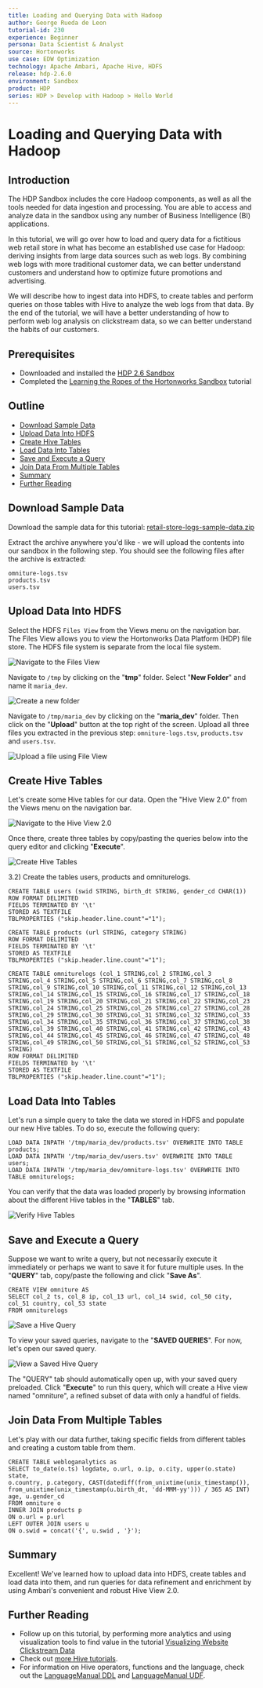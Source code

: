 ```yaml
---
title: Loading and Querying Data with Hadoop
author: George Rueda de Leon
tutorial-id: 230
experience: Beginner
persona: Data Scientist & Analyst
source: Hortonworks
use case: EDW Optimization
technology: Apache Ambari, Apache Hive, HDFS
release: hdp-2.6.0
environment: Sandbox
product: HDP
series: HDP > Develop with Hadoop > Hello World
---
```



# Loading and Querying Data with Hadoop

## Introduction

The HDP Sandbox includes the core Hadoop components, as well as all the tools needed for data ingestion and processing.  You are able to access and analyze data in the sandbox using any number of Business Intelligence (BI) applications.

In this tutorial, we will go over how to load and query data for a fictitious web retail store in what has become an established use case for Hadoop: deriving insights from large data sources such as web logs. By combining web logs with more traditional customer data, we can better understand customers and understand how to optimize future promotions and advertising.

We will describe how to ingest data into HDFS, to create tables and perform queries on those tables with Hive to analyze the web logs from that data. By the end of the tutorial, we will have a better understanding of how to perform web log analysis on clickstream data, so we can better understand the habits of our customers.


## Prerequisites

-   Downloaded and installed the [HDP 2.6 Sandbox](https://hortonworks.com/downloads/#sandbox)
-   Completed the [Learning the Ropes of the Hortonworks Sandbox](https://hortonworks.com/hadoop-tutorial/learning-the-ropes-of-the-hortonworks-sandbox/) tutorial


## Outline

-   [Download Sample Data](#download-sample-data)
-   [Upload Data Into HDFS](#upload-sample-data-into-hdfs)
-   [Create Hive Tables](#create-hive-tables)
-   [Load Data Into Tables](#load-data-into-tables)
-   [Save and Execute a Query](#save-and-execute-a-query)
-   [Join Data From Multiple Tables](#join-data-from-multiple-tables)
-   [Summary](#summary)
-   [Further Reading](#further-reading)


## Download Sample Data

Download the sample data for this tutorial: [retail-store-logs-sample-data.zip](assets/retail-store-logs-sample-data.zip)

Extract the archive anywhere you'd like - we will upload the contents into our sandbox in the following step.  You should see the following files after the archive is extracted:

```
omniture-logs.tsv
products.tsv
users.tsv
```


## Upload Data Into HDFS

Select the HDFS `Files View` from the Views menu on the navigation bar. The Files View allows you to view the Hortonworks Data Platform (HDP) file store.  The HDFS file system is separate from the local file system.

![Navigate to the Files View](assets/files-view-navigate.jpg)

Navigate to `/tmp` by clicking on the "**tmp**" folder.  Select "**New Folder**" and name it `maria_dev`.

![Create a new folder](assets/files-view-create-folder.jpg)

Navigate to `/tmp/maria_dev` by clicking on the "**maria_dev**" folder.  Then click on the "**Upload**" button at the top right of the screen.  Upload all three files you extracted in the previous step: `omniture-logs.tsv`, `products.tsv` and `users.tsv`.

![Upload a file using File View](assets/files-view-upload.jpg)


## Create Hive Tables

Let's create some Hive tables for our data.  Open the "Hive View 2.0" from the Views menu on the navigation bar.

![Navigate to the Hive View 2.0](assets/hive-view-navigate.jpg)

Once there, create three tables by copy/pasting the queries below into the query editor and clicking "**Execute**".

![Create Hive Tables](assets/hive-view-create-table.jpg)

3.2) Create the tables users, products and omniturelogs.

```
CREATE TABLE users (swid STRING, birth_dt STRING, gender_cd CHAR(1))
ROW FORMAT DELIMITED
FIELDS TERMINATED BY '\t'
STORED AS TEXTFILE
TBLPROPERTIES ("skip.header.line.count"="1");
```

```
CREATE TABLE products (url STRING, category STRING)
ROW FORMAT DELIMITED
FIELDS TERMINATED BY '\t'
STORED AS TEXTFILE
TBLPROPERTIES ("skip.header.line.count"="1");
```

```
CREATE TABLE omniturelogs (col_1 STRING,col_2 STRING,col_3 STRING,col_4 STRING,col_5 STRING,col_6 STRING,col_7 STRING,col_8 STRING,col_9 STRING,col_10 STRING,col_11 STRING,col_12 STRING,col_13 STRING,col_14 STRING,col_15 STRING,col_16 STRING,col_17 STRING,col_18 STRING,col_19 STRING,col_20 STRING,col_21 STRING,col_22 STRING,col_23 STRING,col_24 STRING,col_25 STRING,col_26 STRING,col_27 STRING,col_28 STRING,col_29 STRING,col_30 STRING,col_31 STRING,col_32 STRING,col_33 STRING,col_34 STRING,col_35 STRING,col_36 STRING,col_37 STRING,col_38 STRING,col_39 STRING,col_40 STRING,col_41 STRING,col_42 STRING,col_43 STRING,col_44 STRING,col_45 STRING,col_46 STRING,col_47 STRING,col_48 STRING,col_49 STRING,col_50 STRING,col_51 STRING,col_52 STRING,col_53 STRING)
ROW FORMAT DELIMITED
FIELDS TERMINATED by '\t'
STORED AS TEXTFILE
TBLPROPERTIES ("skip.header.line.count"="1");
```


## Load Data Into Tables

Let's run a simple query to take the data we stored in HDFS and populate our new Hive tables.  To do so, execute the following query:

```
LOAD DATA INPATH '/tmp/maria_dev/products.tsv' OVERWRITE INTO TABLE products;
LOAD DATA INPATH '/tmp/maria_dev/users.tsv' OVERWRITE INTO TABLE users;
LOAD DATA INPATH '/tmp/maria_dev/omniture-logs.tsv' OVERWRITE INTO TABLE omniturelogs;
```

You can verify that the data was loaded properly by browsing information about the different Hive tables in the "**TABLES**" tab.

![Verify Hive Tables](assets/hive-view-verify-table.jpg)


##  Save and Execute a Query

Suppose we want to write a query, but not necessarily execute it immediately or perhaps we want to save it for future multiple uses.  In the "**QUERY**" tab, copy/paste the following and click "**Save As**".

```
CREATE VIEW omniture AS
SELECT col_2 ts, col_8 ip, col_13 url, col_14 swid, col_50 city, col_51 country, col_53 state
FROM omniturelogs
```

![Save a Hive Query](assets/hive-view-save-query.jpg)

To view your saved queries, navigate to the "**SAVED QUERIES**".  For now, let's open our saved query.

![View a Saved Hive Query](assets/hive-view-view-saved-query.jpg)

The "QUERY" tab should automatically open up, with your saved query preloaded.  Click "**Execute**" to run this query, which will create a Hive view named "omniture", a refined subset of data with only a handful of fields.


## Join Data From Multiple Tables

Let's play with our data further, taking specific fields from different tables and creating a custom table from them.

```
CREATE TABLE webloganalytics as
SELECT to_date(o.ts) logdate, o.url, o.ip, o.city, upper(o.state) state,
o.country, p.category, CAST(datediff(from_unixtime(unix_timestamp()), from_unixtime(unix_timestamp(u.birth_dt, 'dd-MMM-yy'))) / 365 AS INT) age, u.gender_cd
FROM omniture o
INNER JOIN products p
ON o.url = p.url
LEFT OUTER JOIN users u
ON o.swid = concat('{', u.swid , '}');
```


## Summary

Excellent!  We've learned how to upload data into HDFS, create tables and load data into them, and run queries for data refinement and enrichment by using Ambari's convenient and robust Hive View 2.0.


## Further Reading

-   Follow up on this tutorial, by performing more analytics and using visualization tools to find value in the tutorial [Visualizing Website Clickstream Data](https://hortonworks.com/hadoop-tutorial/how-to-visualize-website-clickstream-data/)
-   Check out [more Hive tutorials](http://hortonworks.com/hadoop/hive/#tutorials).
-   For information on Hive operators, functions and the language, check out the [LanguageManual DDL](https://cwiki.apache.org/confluence/display/Hive/LanguageManual+DDL) and [LanguageManual UDF](https://cwiki.apache.org/confluence/display/Hive/LanguageManual+UDF).
